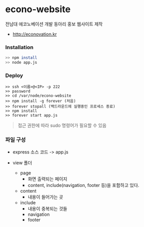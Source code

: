 # econo-website

전남대 에코노베이션 개발 동아리 홍보 웹사이트 제작

- http://econovation.kr



### Installation

```bash
>> npm install
>> node app.js
```



### Deploy

```
>> ssh <이름>@<IP> -p 222
>> password
>> cd /var/node/econo-website
>> npm install -g forever (처음)
>> forever stopall (백드라운드에 실행중인 프로세스 종료)
>> npm install
>> forever start app.js 
```

> 접근 권한에 따라 sudo 명령어가 필요할 수 있음



### 파일 구성

- express 소스 코드 -> app.js

- view 폴더

  - page
    - 화면 출력되는 페이지
    - content, include(navigation, footer 등)을 포함하고 있다.
  - content
    - 내용이 들어가는 곳
  - include
    - 내용이 중복되는 것들
    - navigation
    - footer

  

